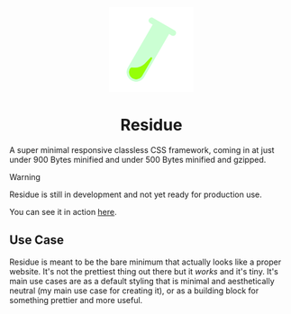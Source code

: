 <div align="center">
    <img src="logo.svg" width="150">
    <h1> Residue </h1>
</div>

A super minimal responsive classless CSS framework, coming in at just under 900 Bytes minified and under 500 Bytes minified and gzipped.

> [!WARNING]
> Residue is still in development and not yet ready for production use.

You can see it in action [here](https://icosahunter.github.io/residue/).

## Use Case

Residue is meant to be the bare minimum that actually looks like a proper website.
It's not the prettiest thing out there but it *works* and it's tiny.
It's main use cases are as a default styling that is minimal and aesthetically neutral (my main use case for creating it), or as a building block for something prettier and more useful.

